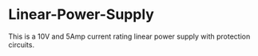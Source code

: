 # Linear-Power-Supply
This is a 10V and 5Amp current rating linear power supply with protection circuits.
